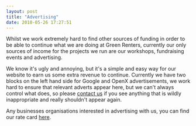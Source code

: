 ```yaml
---
layout: post
title: "Advertising"
date: 2010-05-26 17:27:51
---
```


Whilst we work extremely hard to find other sources of funding in order to be able to continue what we are doing at Green Renters, currently our only sources of income for the projects we run are our workshops, fundraising events and advertising.

We know it's ugly and annoying, but it's a simple and easy way for our website to earn us some extra revenue to continue. Currently we have two blocks on the left hand side for Google and OpenX advertisements, we work hard to ensure that relevant adverts appear here, but we can't always control what does, so please [contact us][1] if you see anything that is wildly inappropriate and really shouldn't appear again.

 [1]: mailto:contact@greenrenters.org

Any businesses organisations interested in advertising with us, you can find our rate card [here][2].

 [2]: http://www.greenrenters.org/wp-content/uploads/2010/05/Green-renters-ad-card.pdf